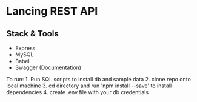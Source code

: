# Lancing REST API 

## Stack & Tools
* Express
* MySQL
* Babel
* Swagger (Documentation)

To run:
    1. Run SQL scripts to install db and sample data 
    2. clone repo onto local machine
    3. cd directory and run 'npm install --save' to install dependencies
    4. create .env file with your db credentials



